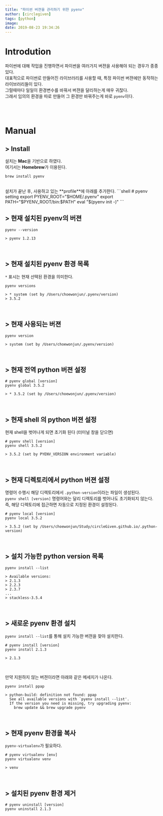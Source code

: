```yaml
---
title: "파이썬 버젼을 관리하기 위한 pyenv"
author: [circlegiven]
tags: [python]
image:
date: 2019-08-23 19:34:26
---
```


# Introdution
파이썬에 대해 작업을 진행하면서 파이썬을 여러가지 버젼을 사용해야 되는 경우가 종종 있다.<br>
대표적으로 파이썬로 만들어진 라이브러리를 사용할 때, 특정 파이썬 버젼에만 동작하는 라이브러리들이 있다.<br>
그럴때마다 일일이 환경변수를 바꿔서 버젼을 달리하는게 매우 귀찮다.<br>
그래서 임의의 환경을 따로 만들어 그 환경만 바꿔주는게 바로 `pyenv`이다.<br>

<br><br>

# Manual

## > Install
설치는 **Mac**을 기반으로 하였다.<br>
여기서는 **Homebrew**가 이용된다.<br>
```shell
brew install pyenv
```
<br>
설치가 끝난 후, 사용하고 있는 **profile**에 아래를 추가한다.
```shell
# pyenv setting
export PYENV_ROOT="$HOME/.pyenv"
export PATH="$PYENV_ROOT/bin:$PATH"
eval "$(pyenv init -)"
```

<br>

## > 현재 설치된 pyenv의 버젼
```shell
pyenv --version

> pyenv 1.2.13
```

<br>

## > 현재 설치된 pyenv 환경 목록
`*` 표시는 현재 선택된 환경을 의미한다.
```shell
pyenv versions

> * system (set by /Users/choewonjun/.pyenv/version)
> 3.5.2
```

<br>

## > 현재 사용되는 버젼
```shell
pyenv version

> system (set by /Users/choewonjun/.pyenv/version)
```

<br>

## > 현재 전역 python 버젼 설정
```shell
# pyenv global [version]
pyenv global 3.5.2

> * 3.5.2 (set by /Users/choewonjun/.pyenv/version)
```

<br>

## > 현재 shell 의 python 버젼 설정
현재 shell을 벗어나게 되면 초기화 된다 (터미널 창을 닫으면)
```shell
# pyenv shell [version]
pyenv shell 3.5.2

> 3.5.2 (set by PYENV_VERSION environment variable)
```

<br>

## > 현재 디렉토리에서 python 버젼 설정 
명령어 수행시 해당 디렉토리에서 `.python-version`이라는 파일이 생성된다.<br>
`pyenv shell [version]` 명령어와는 달리 디렉토리를 벗어나도 초기화되지 않는다.<br>
즉, 해당 디렉토리에 접근하면 자동으로 지정된 환경이 설정된다. 
```shell
# pyenv local [version]
pyenv local 3.5.2

> 3.5.2 (set by /Users/choewonjun/Study/circleGiven.github.io/.python-version)
```

<br>

## > 설치 가능한 python version 목록
```shell
pyenv install --list

> Available versions:
> 2.1.3
> 2.2.3
> 2.3.7
...
> stackless-3.5.4
```

<br>

## > 새로운 pyenv 환경 설치
`pyenv install --list`를 통해 설치 가능한 버젼을 찾아 설치한다.
```shell
# pyenv install [version]
pyenv install 2.1.3

> 2.1.3
```
<br>

만약 지원하지 않는 버젼이라면 아래와 같은 메세지가 나온다.
```shell
pyenv install ppap 
 
> python-build: definition not found: ppap
  See all available versions with `pyenv install --list'.
  If the version you need is missing, try upgrading pyenv:
    brew update && brew upgrade pyenv
```

<br>

## > 현재 pyenv 환경을 복사
`pyenv-virtualenv`가 필요하다.
```shell
# pyenv virtualenv [env]
pyenv virtualenv venv

> venv
```

<br>

## > 설치된 pyenv 환경 제거
```shell
# pyenv uninstall [version]
pyenv uninstall 2.1.3
```
